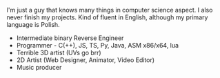 I'm just a guy that knows many things in computer science aspect. I also never finish my projects. Kind of fluent in English, although my primary language is Polish.

* Intermediate binary Reverse Engineer
* Programmer - C(++), JS, TS, Py, Java, ASM x86/x64, lua
* Terrible 3D artist (UVs go brr)
* 2D Artist (Web Designer, Animator, Video Editor)
* Music producer
